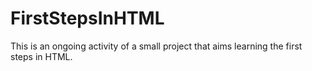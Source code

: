 # FirstStepsInHTML
This is an ongoing activity of a small project that aims learning  the first steps in HTML.
